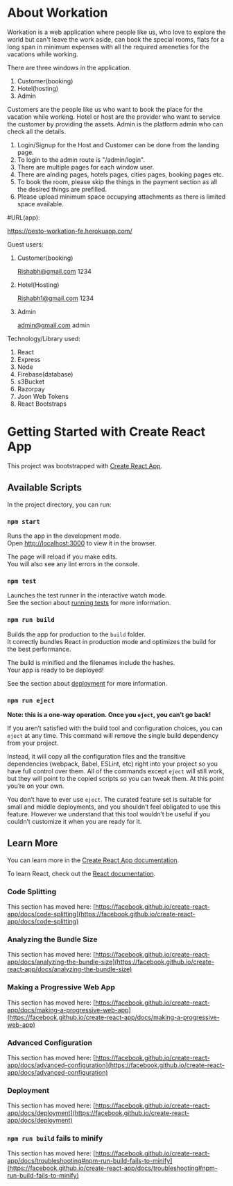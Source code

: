 
 
# About Workation

Workation is a web application where people like us, who love to explore the world but can't leave the work aside, can book the special rooms, flats for a long span in minimum expenses with all the required ameneties for the vacations while working.

There are three windows in the application.

1. Customer(booking)
2. Hotel(hosting)
3. Admin

Customers are the people like us who want to book the place for the vacation while working.
Hotel or host are the provider who want to service the customer by providing the assets.
Admin is the platform admin who can check all the details.

1. Login/Signup for the Host and Customer can be done from the landing page.
2. To login to the admin route is "/admin/login".
3. There are multiple pages for each window user.
4. There are alnding pages, hotels pages, cities pages, booking pages etc.
5. To book the room, please skip the things in the payment section as all the desired things are prefilled.
6. Please upload minimum space occupying attachments as there is limited space available.

#URL(app):

https://pesto-workation-fe.herokuapp.com/

Guest users:

1. Customer(booking)

   Rishabh@gmail.com
   1234

2. Hotel(Hosting)

   Rishabh1@gmail.com
   1234

3. Admin

   admin@gmail.com
   admin

Technology/Library used:

1. React
2. Express
3. Node
4. Firebase(database)
5. s3Bucket
6. Razorpay
7. Json Web Tokens
8. React Bootstraps

# Getting Started with Create React App

This project was bootstrapped with [Create React App](https://github.com/facebook/create-react-app).

## Available Scripts

In the project directory, you can run:

### `npm start`

Runs the app in the development mode.\
Open [http://localhost:3000](http://localhost:3000) to view it in the browser.

The page will reload if you make edits.\
You will also see any lint errors in the console.

### `npm test`

Launches the test runner in the interactive watch mode.\
See the section about [running tests](https://facebook.github.io/create-react-app/docs/running-tests) for more information.

### `npm run build`

Builds the app for production to the `build` folder.\
It correctly bundles React in production mode and optimizes the build for the best performance.

The build is minified and the filenames include the hashes.\
Your app is ready to be deployed!

See the section about [deployment](https://facebook.github.io/create-react-app/docs/deployment) for more information.

### `npm run eject`

**Note: this is a one-way operation. Once you `eject`, you can’t go back!**

If you aren’t satisfied with the build tool and configuration choices, you can `eject` at any time. This command will remove the single build dependency from your project.

Instead, it will copy all the configuration files and the transitive dependencies (webpack, Babel, ESLint, etc) right into your project so you have full control over them. All of the commands except `eject` will still work, but they will point to the copied scripts so you can tweak them. At this point you’re on your own.

You don’t have to ever use `eject`. The curated feature set is suitable for small and middle deployments, and you shouldn’t feel obligated to use this feature. However we understand that this tool wouldn’t be useful if you couldn’t customize it when you are ready for it.

## Learn More

You can learn more in the [Create React App documentation](https://facebook.github.io/create-react-app/docs/getting-started).

To learn React, check out the [React documentation](https://reactjs.org/).

### Code Splitting

This section has moved here: [https://facebook.github.io/create-react-app/docs/code-splitting](https://facebook.github.io/create-react-app/docs/code-splitting)

### Analyzing the Bundle Size

This section has moved here: [https://facebook.github.io/create-react-app/docs/analyzing-the-bundle-size](https://facebook.github.io/create-react-app/docs/analyzing-the-bundle-size)

### Making a Progressive Web App

This section has moved here: [https://facebook.github.io/create-react-app/docs/making-a-progressive-web-app](https://facebook.github.io/create-react-app/docs/making-a-progressive-web-app)

### Advanced Configuration

This section has moved here: [https://facebook.github.io/create-react-app/docs/advanced-configuration](https://facebook.github.io/create-react-app/docs/advanced-configuration)

### Deployment

This section has moved here: [https://facebook.github.io/create-react-app/docs/deployment](https://facebook.github.io/create-react-app/docs/deployment)

### `npm run build` fails to minify

This section has moved here: [https://facebook.github.io/create-react-app/docs/troubleshooting#npm-run-build-fails-to-minify](https://facebook.github.io/create-react-app/docs/troubleshooting#npm-run-build-fails-to-minify)
